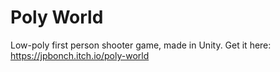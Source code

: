 # Poly World
Low-poly first person shooter game, made in Unity.
Get it here: https://jpbonch.itch.io/poly-world

